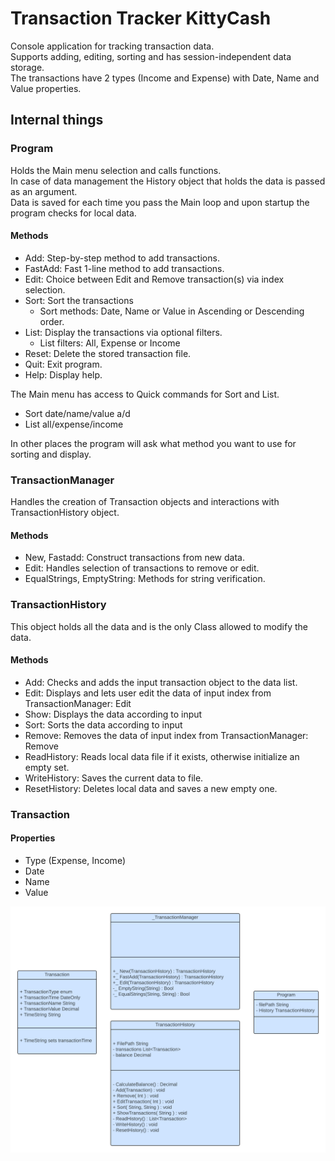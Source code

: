 # Transaction Tracker KittyCash


Console application for tracking transaction data.  
Supports adding, editing, sorting and has session-independent data storage.  
The transactions have 2 types (Income and Expense) with Date, Name and Value properties.
  
  
## Internal things

  
### Program
Holds the Main menu selection and calls functions.  
In case of data management the History object that holds the data is passed as an argument.  
Data is saved for each time you pass the Main loop and upon startup the program checks for local data.

  
#### Methods
- Add: Step-by-step method to add transactions.
- FastAdd: Fast 1-line method to add transactions.
- Edit: Choice between Edit and Remove transaction(s) via index selection.
- Sort: Sort the transactions
	- Sort methods: Date, Name or Value in Ascending or Descending order.
- List: Display the transactions via optional filters.
	- List filters: All, Expense or Income
- Reset: Delete the stored transaction file.
- Quit: Exit program.
- Help: Display help.

The Main menu has access to Quick commands for Sort and List.
- Sort date/name/value a/d
- List all/expense/income

In other places the program will ask what method you want to use for sorting and display.

  
### TransactionManager
Handles the creation of Transaction objects and interactions with TransactionHistory object.

  
#### Methods
- New, Fastadd: Construct transactions from new data.
- Edit: Handles selection of transactions to remove or edit.
- EqualStrings, EmptyString: Methods for string verification.

  
### TransactionHistory
This object holds all the data and is the only Class allowed to modify the data.

  
#### Methods
- Add: Checks and adds the input transaction object to the data list.
- Edit: Displays and lets user edit the data of input index from TransactionManager: Edit
- Show: Displays the data according to input
- Sort: Sorts the data according to input
- Remove: Removes the data of input index from TransactionManager: Remove
- ReadHistory: Reads local data file if it exists, otherwise initialize an empty set.
- WriteHistory: Saves the current data to file.
- ResetHistory: Deletes local data and saves a new empty one.

  
### Transaction
#### Properties
- Type (Expense, Income)
- Date
- Name
- Value

![Flowchart](FlowchartWhite.png)
